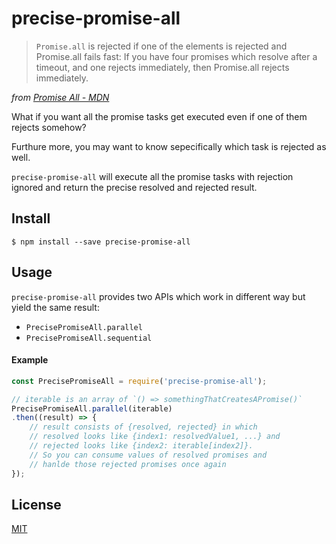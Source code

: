 # precise-promise-all

> `Promise.all` is rejected if one of the elements is rejected and Promise.all fails fast: If you have four promises which resolve after a timeout, and one rejects immediately, then Promise.all rejects immediately.

_from [Promise All - MDN](https://developer.mozilla.org/en-US/docs/Web/JavaScript/Reference/Global_Objects/Promise/all)_

What if you want all the promise tasks get executed even if one of them rejects somehow?

Furthure more, you may want to know sepecifically which task is rejected as well.

`precise-promise-all` will execute all the promise tasks with rejection ignored and return the precise resolved and rejected result.

## Install

```
$ npm install --save precise-promise-all
```


## Usage

`precise-promise-all` provides two APIs which work in different way but yield the same result:

- `PrecisePromiseAll.parallel`
- `PrecisePromiseAll.sequential`

#### Example

```js
const PrecisePromiseAll = require('precise-promise-all');

// iterable is an array of `() => somethingThatCreatesAPromise()`
PrecisePromiseAll.parallel(iterable)
.then((result) => {
    // result consists of {resolved, rejected} in which
    // resolved looks like {index1: resolvedValue1, ...} and
    // rejected looks like {index2: iterable[index2]}.
    // So you can consume values of resolved promises and
    // hanlde those rejected promises once again
});
```

## License

[MIT](LICENSE)
